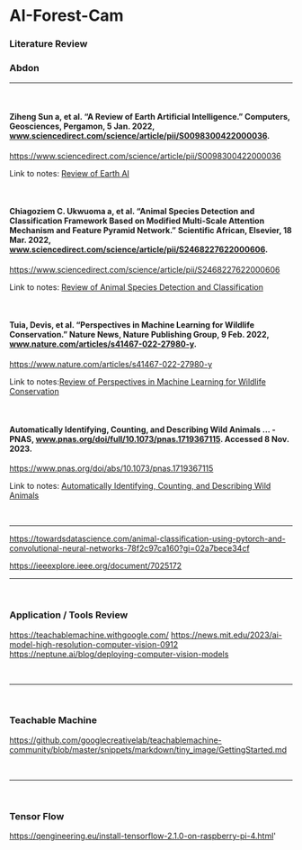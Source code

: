 # AI-Forest-Cam

### Literature Review

### Abdon
___
&nbsp;


#### Ziheng Sun a, et al. “A Review of Earth Artificial Intelligence.” Computers, Geosciences, Pergamon, 5 Jan. 2022, www.sciencedirect.com/science/article/pii/S0098300422000036. 
https://www.sciencedirect.com/science/article/pii/S0098300422000036

Link to notes: [Review of Earth AI](https://github.com/ereedsanchez/AI-Forest-Cam/blob/AbdonV_Research/Abdon_Notes/A%20Review%20of%20Earth%20AI)

&nbsp;
&nbsp;

#### Chiagoziem C. Ukwuoma a, et al. “Animal Species Detection and Classification Framework Based on Modified Multi-Scale Attention Mechanism and Feature Pyramid Network.” Scientific African, Elsevier, 18 Mar. 2022, www.sciencedirect.com/science/article/pii/S2468227622000606. 
https://www.sciencedirect.com/science/article/pii/S2468227622000606

Link to notes: [Review of Animal Species Detection and Classification](https://github.com/ereedsanchez/AI-Forest-Cam/blob/54880dd1059a604bb829a52f82d43e680e29ed37/Abdon_notes/Animal%20species%20detection%20and%20classification%20framework)

&nbsp;
&nbsp;

#### Tuia, Devis, et al. “Perspectives in Machine Learning for Wildlife Conservation.” Nature News, Nature Publishing Group, 9 Feb. 2022, www.nature.com/articles/s41467-022-27980-y. 
https://www.nature.com/articles/s41467-022-27980-y

Link to notes:[Review of Perspectives in Machine Learning for Wildlife Conservation](https://github.com/ereedsanchez/AI-Forest-Cam/blob/0fd76e19a856e23591e833c18bc1fd3b98fc07df/Abdon_notes/Perspectives%20in%20Machine%20Learning%20for%20Wildlife%20Conservation)

&nbsp;
&nbsp;

#### Automatically Identifying, Counting, and Describing Wild Animals ... - PNAS, www.pnas.org/doi/full/10.1073/pnas.1719367115. Accessed 8 Nov. 2023. 
https://www.pnas.org/doi/abs/10.1073/pnas.1719367115

Link to notes: [Automatically Identifying, Counting, and Describing Wild Animals](https://github.com/ereedsanchez/AI-Forest-Cam/blob/da06c0bd0b02d6c5d9ab5b7ab8f270d5debc82ba/Abdon_notes/Automatically%20identifying%2C%20counting%2C%20and%20describing%20wild%20animals%20in%20camera-trap%20images%20with%20deep%20learning)

&nbsp;
&nbsp;
___

https://towardsdatascience.com/animal-classification-using-pytorch-and-convolutional-neural-networks-78f2c97ca160?gi=02a7bece34cf

https://ieeexplore.ieee.org/document/7025172

___
&nbsp;
&nbsp;

### Application / Tools Review
https://teachablemachine.withgoogle.com/
https://news.mit.edu/2023/ai-model-high-resolution-computer-vision-0912
https://neptune.ai/blog/deploying-computer-vision-models

&nbsp;
___
&nbsp;

### Teachable Machine
https://github.com/googlecreativelab/teachablemachine-community/blob/master/snippets/markdown/tiny_image/GettingStarted.md

&nbsp;
___
&nbsp;


### Tensor Flow
https://qengineering.eu/install-tensorflow-2.1.0-on-raspberry-pi-4.html'


